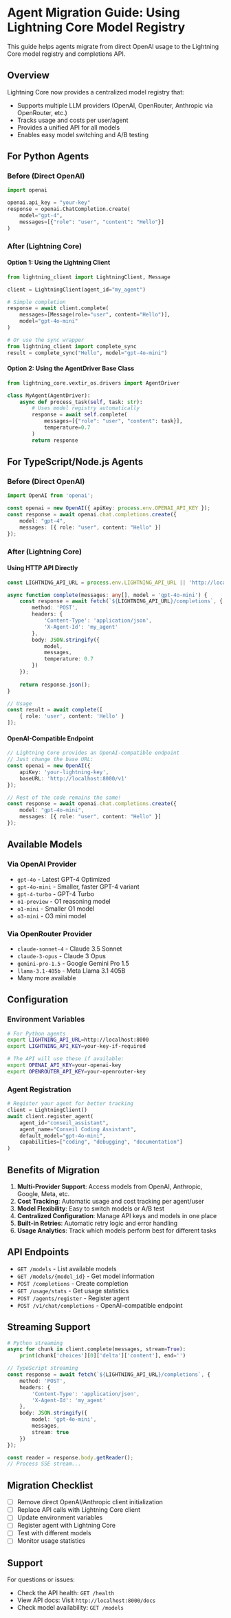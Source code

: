 # Agent Migration Guide: Using Lightning Core Model Registry

This guide helps agents migrate from direct OpenAI usage to the Lightning Core model registry and completions API.

## Overview

Lightning Core now provides a centralized model registry that:
- Supports multiple LLM providers (OpenAI, OpenRouter, Anthropic via OpenRouter, etc.)
- Tracks usage and costs per user/agent
- Provides a unified API for all models
- Enables easy model switching and A/B testing

## For Python Agents

### Before (Direct OpenAI)
```python
import openai

openai.api_key = "your-key"
response = openai.ChatCompletion.create(
    model="gpt-4",
    messages=[{"role": "user", "content": "Hello"}]
)
```

### After (Lightning Core)

#### Option 1: Using the Lightning Client
```python
from lightning_client import LightningClient, Message

client = LightningClient(agent_id="my_agent")

# Simple completion
response = await client.complete(
    messages=[Message(role="user", content="Hello")],
    model="gpt-4o-mini"
)

# Or use the sync wrapper
from lightning_client import complete_sync
result = complete_sync("Hello", model="gpt-4o-mini")
```

#### Option 2: Using the AgentDriver Base Class
```python
from lightning_core.vextir_os.drivers import AgentDriver

class MyAgent(AgentDriver):
    async def process_task(self, task: str):
        # Uses model registry automatically
        response = await self.complete(
            messages=[{"role": "user", "content": task}],
            temperature=0.7
        )
        return response
```

## For TypeScript/Node.js Agents

### Before (Direct OpenAI)
```typescript
import OpenAI from 'openai';

const openai = new OpenAI({ apiKey: process.env.OPENAI_API_KEY });
const response = await openai.chat.completions.create({
    model: "gpt-4",
    messages: [{ role: "user", content: "Hello" }]
});
```

### After (Lightning Core)

#### Using HTTP API Directly
```typescript
const LIGHTNING_API_URL = process.env.LIGHTNING_API_URL || 'http://localhost:8000';

async function complete(messages: any[], model = 'gpt-4o-mini') {
    const response = await fetch(`${LIGHTNING_API_URL}/completions`, {
        method: 'POST',
        headers: {
            'Content-Type': 'application/json',
            'X-Agent-Id': 'my_agent'
        },
        body: JSON.stringify({
            model,
            messages,
            temperature: 0.7
        })
    });
    
    return response.json();
}

// Usage
const result = await complete([
    { role: 'user', content: 'Hello' }
]);
```

#### OpenAI-Compatible Endpoint
```typescript
// Lightning Core provides an OpenAI-compatible endpoint
// Just change the base URL:
const openai = new OpenAI({ 
    apiKey: 'your-lightning-key',
    baseURL: 'http://localhost:8000/v1'
});

// Rest of the code remains the same!
const response = await openai.chat.completions.create({
    model: "gpt-4o-mini",
    messages: [{ role: "user", content: "Hello" }]
});
```

## Available Models

### Via OpenAI Provider
- `gpt-4o` - Latest GPT-4 Optimized
- `gpt-4o-mini` - Smaller, faster GPT-4 variant
- `gpt-4-turbo` - GPT-4 Turbo
- `o1-preview` - O1 reasoning model
- `o1-mini` - Smaller O1 model
- `o3-mini` - O3 mini model

### Via OpenRouter Provider
- `claude-sonnet-4` - Claude 3.5 Sonnet
- `claude-3-opus` - Claude 3 Opus
- `gemini-pro-1.5` - Google Gemini Pro 1.5
- `llama-3.1-405b` - Meta Llama 3.1 405B
- Many more available

## Configuration

### Environment Variables
```bash
# For Python agents
export LIGHTNING_API_URL=http://localhost:8000
export LIGHTNING_API_KEY=your-key-if-required

# The API will use these if available:
export OPENAI_API_KEY=your-openai-key
export OPENROUTER_API_KEY=your-openrouter-key
```

### Agent Registration
```python
# Register your agent for better tracking
client = LightningClient()
await client.register_agent(
    agent_id="conseil_assistant",
    agent_name="Conseil Coding Assistant",
    default_model="gpt-4o-mini",
    capabilities=["coding", "debugging", "documentation"]
)
```

## Benefits of Migration

1. **Multi-Provider Support**: Access models from OpenAI, Anthropic, Google, Meta, etc.
2. **Cost Tracking**: Automatic usage and cost tracking per agent/user
3. **Model Flexibility**: Easy to switch models or A/B test
4. **Centralized Configuration**: Manage API keys and models in one place
5. **Built-in Retries**: Automatic retry logic and error handling
6. **Usage Analytics**: Track which models perform best for different tasks

## API Endpoints

- `GET /models` - List available models
- `GET /models/{model_id}` - Get model information
- `POST /completions` - Create completion
- `GET /usage/stats` - Get usage statistics
- `POST /agents/register` - Register agent
- `POST /v1/chat/completions` - OpenAI-compatible endpoint

## Streaming Support

```python
# Python streaming
async for chunk in client.complete(messages, stream=True):
    print(chunk['choices'][0]['delta']['content'], end='')
```

```typescript
// TypeScript streaming
const response = await fetch(`${LIGHTNING_API_URL}/completions`, {
    method: 'POST',
    headers: { 
        'Content-Type': 'application/json',
        'X-Agent-Id': 'my_agent'
    },
    body: JSON.stringify({
        model: 'gpt-4o-mini',
        messages,
        stream: true
    })
});

const reader = response.body.getReader();
// Process SSE stream...
```

## Migration Checklist

- [ ] Remove direct OpenAI/Anthropic client initialization
- [ ] Replace API calls with Lightning Core client
- [ ] Update environment variables
- [ ] Register agent with Lightning Core
- [ ] Test with different models
- [ ] Monitor usage statistics

## Support

For questions or issues:
- Check the API health: `GET /health`
- View API docs: Visit `http://localhost:8000/docs`
- Check model availability: `GET /models`